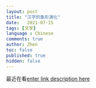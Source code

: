 ```yaml
---
layout: post
title: "汉字的象形演化"
date:   2021-07-15
tags: [文学]
language : Chinese
comments: true
author: Zhen
toc: false
published: true
hidden: false
---
```

最近在看[enter link description here](https://youtu.be/qX3z3Gij_XY)
<!--stackedit_data:
eyJoaXN0b3J5IjpbLTE4NTY4MTQyNjksNjI1NTUyOTAxXX0=
-->